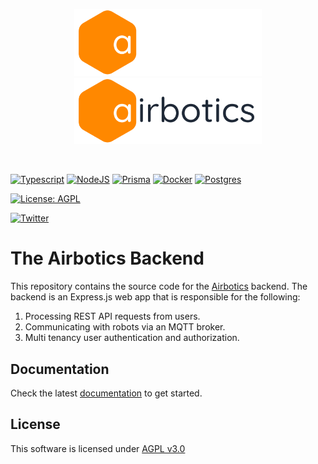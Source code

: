 <p align="center">
    <img width="300" src="./assets/logo-dark-theme.png#gh-dark-mode-only"/>
    <img width="300" src="./assets/logo-light-theme.png#gh-light-mode-only"/>
</p>
<br>

[![Typescript](https://img.shields.io/badge/-Typescript-2496ED?logo=typescript&logoColor=white)](https://www.typescriptlang.org/)
[![NodeJS](https://img.shields.io/badge/-NodeJS-339933?logo=node.js&logoColor=white)](https://nodejs.org/en)
[![Prisma](https://img.shields.io/badge/-Prisma-black?logo=prisma&logoColor=white)](https://www.prisma.io/)
[![Docker](https://img.shields.io/badge/-Docker-2496ED?logo=docker&logoColor=white)](https://www.docker.com/)
[![Postgres](https://img.shields.io/badge/-Postgres-grey?logo=postgresql&logoColor=white)](https://www.postgresql.org/)


[![License: AGPL](https://img.shields.io/badge/License-AGPLv3.0-yellow.svg)](https://www.gnu.org/licenses/agpl-3.0.en.html#license-text)

[![Twitter](https://img.shields.io/badge/Follow-Airbotics-1DA1F2?logo=twitter)](https://twitter.com/Airboticsio)


# The Airbotics Backend
This repository contains the source code for the [Airbotics](https://airbotics.io) backend. The backend is an Express.js web app that is responsible for the following:

1. Processing REST API requests from users.
2. Communicating with robots via an MQTT broker.
3. Multi tenancy user authentication and authorization.


## Documentation
Check the latest [documentation](https://docs.airbotics.io) to get started.

## License
This software is licensed under [AGPL v3.0](./LICENSE)